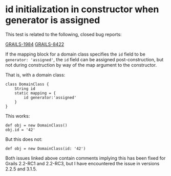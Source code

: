 
# id initialization in constructor when generator is assigned

This test is related to the following, closed bug reports:

[GRAILS-1984](https://github.com/grails/grails-core/issues/2667)
[GRAILS-8422](https://github.com/grails/grails-core/issues/2691)

If the mapping block for a domain class specifies the `id` field to be `generator: 'assigned'`,
the `id` field can be assigned post-construction, but not during construction by way of the map
argument to the constructor.

That is, with a domain class:

    class DomainClass {
        String id
        static mapping = {
            id generator:'assigned'
        }
    }

This works:

    def obj = new DomainClass()
    obj.id = '42'

But this does not:

    def obj = new DomainClass(id: '42')

Both issues linked above contain comments implying this has been fixed for Grails 2.2-RC1 and 2.2-RC3,
but I have encountered the issue in versions 2.2.5 and 3.1.5.

